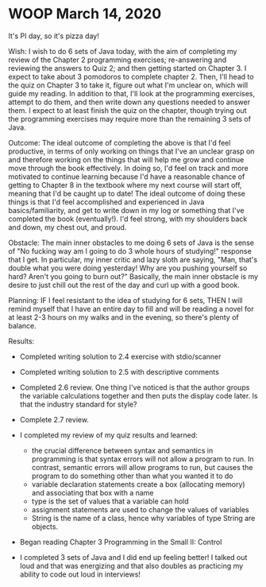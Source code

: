 # WOOP March 14, 2020

It's PI day, so it's pizza day!

Wish: I wish to do 6 sets of Java today, with the aim of completing my review of the Chapter 2 programming exercises; re-answering and reviewing the answers to Quiz 2; and then getting started on Chapter 3\. I expect to take about 3 pomodoros to complete chapter 2\. Then, I'll head to the quiz on Chapter 3 to take it, figure out what I'm unclear on, which will guide my reading. In addition to that, I'll look at the programming exercises, attempt to do them, and then write down any questions needed to answer them. I expect to at least finish the quiz on the chapter, though trying out the programming exercises may require more than the remaining 3 sets of Java.

Outcome: The ideal outcome of completing the above is that I'd feel productive, in terms of only working on things that I've an unclear grasp on and therefore working on the things that will help me grow and continue move through the book effectively. In doing so, I'd feel on track and more motivated to continue learning because I'd have a reasonable chance of getting to Chapter 8 in the textbook where my next course will start off, meaning that I'd be caught up to date! The ideal outcome of doing these things is that I'd feel accomplished and experienced in Java basics/familiarity, and get to write down in my log or something that I've completed the book (eventually!). I'd feel strong, with my shoulders back and down, my chest out, and proud.

Obstacle: The main inner obstacles to me doing 6 sets of Java is the sense of "No fucking way am I going to do 3 whole hours of studying!" response that I get. In particular, my inner critic and lazy sloth are saying, "Man, that's double what you were doing yesterday! Why are you pushing yourself so hard? Aren't you going to burn out?" Basically, the main inner obstacle is my desire to just chill out the rest of the day and curl up with a good book.

Planning: IF I feel resistant to the idea of studying for 6 sets, THEN I will remind myself that I have an entire day to fill and will be reading a novel for at least 2-3 hours on my walks and in the evening, so there's plenty of balance.

Results:

- Completed writing solution to 2.4 exercise with stdio/scanner
- Completed writing solution to 2.5 with descriptive comments
- Completed 2.6 review. One thing I've noticed is that the author groups the variable calculations together and then puts the display code later. Is that the industry standard for style?
- Complete 2.7 review.
- I completed my review of my quiz results and learned:

  - the crucial difference between syntax and semantics in programming is that syntax errors will not allow a program to run. In contrast, semantic errors will allow programs to run, but causes the program to do something other than what you wanted it to do
  - variable declaration statements create a box (allocating memory) and associating that box with a name
  - type is the set of values that a variable can hold
  - assignment statements are used to change the values of variables
  - String is the name of a class, hence why variables of type String are objects. 

- Began reading Chapter 3 Programming in the Small II: Control 
- I completed 3 sets of Java and I did end up feeling better! I talked out loud and that was energizing and that also doubles as practicing my ability to code out loud in interviews!
